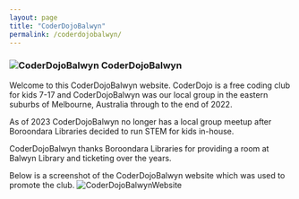 ```yaml
---
layout: page
title: "CoderDojoBalwyn"
permalink: /coderdojobalwyn/
---
```



### ![CoderDojoBalwyn](favicon-32x32.png)  CoderDojoBalwyn

Welcome to this CoderDojoBalwyn website.  CoderDojo is a free coding club for kids 7-17 and CoderDojoBalwyn was our local group in the eastern suburbs of Melbourne, Australia through to the end of 2022.

As of 2023 CoderDojoBalwyn no longer has a local group meetup after Boroondara Libraries decided to run STEM for kids in-house.

 CoderDojoBalwyn thanks Boroondara Libraries for providing a room at Balwyn Library and ticketing over the years.

Below is a screenshot of the CoderDojoBalwyn website which was used to promote the club.
![CoderDojoBalwynWebsite](CoderDojoBalwynWebsiteImage.jpg)

